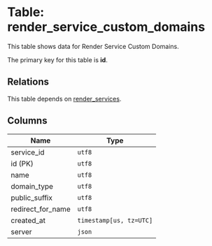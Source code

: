 # Table: render_service_custom_domains

This table shows data for Render Service Custom Domains.

The primary key for this table is **id**.

## Relations

This table depends on [render_services](render_services.md).

## Columns

| Name          | Type          |
| ------------- | ------------- |
|service_id|`utf8`|
|id (PK)|`utf8`|
|name|`utf8`|
|domain_type|`utf8`|
|public_suffix|`utf8`|
|redirect_for_name|`utf8`|
|created_at|`timestamp[us, tz=UTC]`|
|server|`json`|